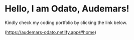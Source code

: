 # Hello, I am Odato, Audemars!
Kindly check my coding portfolio by clicking the link below.

(https://audemars-odato.netlify.app/#home)